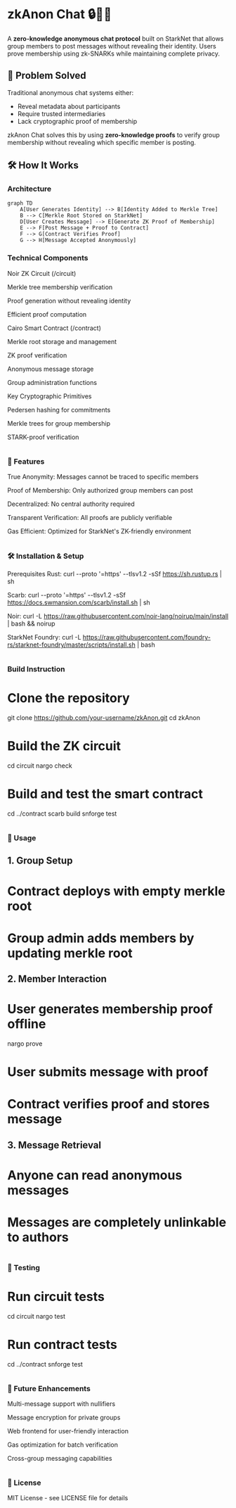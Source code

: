# zkAnon Chat 🔒🕵️‍♂️

A **zero-knowledge anonymous chat protocol** built on StarkNet that allows group members to post messages without revealing their identity. Users prove membership using zk-SNARKs while maintaining complete privacy.

## 🎯 Problem Solved

Traditional anonymous chat systems either:
- Reveal metadata about participants
- Require trusted intermediaries
- Lack cryptographic proof of membership

zkAnon Chat solves this by using **zero-knowledge proofs** to verify group membership without revealing which specific member is posting.

## 🛠️ How It Works

### Architecture
```mermaid
graph TD
    A[User Generates Identity] --> B[Identity Added to Merkle Tree]
    B --> C[Merkle Root Stored on StarkNet]
    D[User Creates Message] --> E[Generate ZK Proof of Membership]
    E --> F[Post Message + Proof to Contract]
    F --> G[Contract Verifies Proof]
    G --> H[Message Accepted Anonymously]
```
### Technical Components
Noir ZK Circuit (/circuit)

Merkle tree membership verification

Proof generation without revealing identity

Efficient proof computation

Cairo Smart Contract (/contract)

Merkle root storage and management

ZK proof verification

Anonymous message storage

Group administration functions

Key Cryptographic Primitives

Pedersen hashing for commitments

Merkle trees for group membership

STARK-proof verification
```

```
### 🚀 Features
True Anonymity: Messages cannot be traced to specific members

Proof of Membership: Only authorized group members can post

Decentralized: No central authority required

Transparent Verification: All proofs are publicly verifiable

Gas Efficient: Optimized for StarkNet's ZK-friendly environment
```

```
### 🛠️ Installation & Setup
Prerequisites
Rust: curl --proto '=https' --tlsv1.2 -sSf https://sh.rustup.rs | sh

Scarb: curl --proto '=https' --tlsv1.2 -sSf https://docs.swmansion.com/scarb/install.sh | sh

Noir: curl -L https://raw.githubusercontent.com/noir-lang/noirup/main/install | bash && noirup

StarkNet Foundry: curl -L https://raw.githubusercontent.com/foundry-rs/starknet-foundry/master/scripts/install.sh | bash
```

```
### Build Instruction
# Clone the repository
git clone https://github.com/your-username/zkAnon.git
cd zkAnon

# Build the ZK circuit
cd circuit
nargo check

# Build and test the smart contract
cd ../contract
scarb build
snforge test
```

```
### 📖 Usage
## 1. Group Setup

# Contract deploys with empty merkle root
# Group admin adds members by updating merkle root

## 2. Member Interaction

# User generates membership proof offline
nargo prove

# User submits message with proof
# Contract verifies proof and stores message

## 3. Message Retrieval

# Anyone can read anonymous messages
# Messages are completely unlinkable to authors
```

```
### 🧪 Testing

# Run circuit tests
cd circuit
nargo test

# Run contract tests  
cd ../contract
snforge test
```

```
### 🔮 Future Enhancements
Multi-message support with nullifiers

Message encryption for private groups

Web frontend for user-friendly interaction

Gas optimization for batch verification

Cross-group messaging capabilities
```

```
### 📝 License
MIT License - see LICENSE file for details
```
